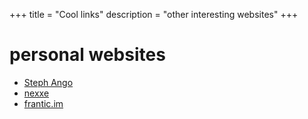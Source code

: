 +++
title = "Cool links"
description = "other interesting websites"
+++

# personal websites

- [Steph Ango](https://stephango.com/ "the one whose colourscheme, Flexoki, inspired my website's")
- [nexxe](https://www.nexxel.dev/)
- [frantic.im](https://frantic.im/ "the one whose lack of clutter inspired my website's")
